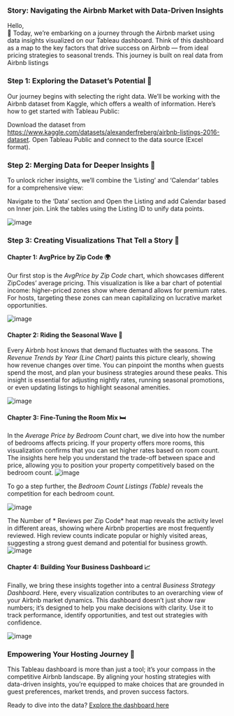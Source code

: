 ### Story: Navigating the Airbnb Market with Data-Driven Insights

Hello,  
🌟 Today, we’re embarking on a journey through the Airbnb market using data insights visualized on our Tableau dashboard. 
Think of this dashboard as a map to the key factors that drive success on Airbnb — from ideal pricing strategies to seasonal trends. This journey is built on real data from Airbnb listings

### Step 1: Exploring the Dataset’s Potential 🚀

Our journey begins with selecting the right data. We’ll be working with the Airbnb dataset from Kaggle, which offers a wealth of information. Here’s how to get started with Tableau Public:

Download the dataset from https://www.kaggle.com/datasets/alexanderfreberg/airbnb-listings-2016-dataset.
Open Tableau Public and connect to the data source (Excel format).

### Step 2: Merging Data for Deeper Insights 🧠

To unlock richer insights, we’ll combine the ‘Listing’ and ‘Calendar’ tables for a comprehensive view:

Navigate to the ‘Data’ section and Open the Listing and add Calendar based on Inner join.
Link the tables using the Listing ID to unify data points.

![image](https://github.com/user-attachments/assets/76f25718-406c-4b88-8feb-545fe6bd55f4)

### Step 3: Creating Visualizations That Tell a Story 🎨

#### Chapter 1: AvgPrice by Zip Code 🌍

Our first stop is the *AvgPrice by Zip Code* chart, which showcases different ZipCodes’ average pricing. 
This visualization is like a bar chart of potential income: higher-priced zones show where demand allows for premium rates. For hosts, targeting these zones can mean capitalizing on lucrative market opportunities. 

![image](https://github.com/user-attachments/assets/e4ce6986-a747-4621-98c8-70c5bc37b354)


#### Chapter 2: Riding the Seasonal Wave 📅

Every Airbnb host knows that demand fluctuates with the seasons. The *Revenue Trends by Year (Line Chart)* paints this picture clearly, showing how revenue changes over time. 
You can pinpoint the months when guests spend the most, and plan your business strategies around these peaks. 
This insight is essential for adjusting nightly rates, running seasonal promotions, or even updating listings to highlight seasonal amenities.

![image](https://github.com/user-attachments/assets/5bbfec7e-6d56-474a-8ede-1cdb54e4dd2a)


#### Chapter 3: Fine-Tuning the Room Mix 🛏️

In the *Average Price by Bedroom Count* chart, we dive into how the number of bedrooms affects pricing. If your property offers more rooms, this visualization confirms that you can set higher rates based on room count. The insights here help you understand the trade-off between space and price, allowing you to position your property competitively based on the bedroom count.
![image](https://github.com/user-attachments/assets/2480710b-b8a5-4958-b249-eaf7de9f019d)

To go a step further, the *Bedroom Count Listings (Table)* reveals the competition for each bedroom count. 

![image](https://github.com/user-attachments/assets/224d0646-2734-42e0-9801-1902afa138d6)

The Number of * Reviews per Zip Code*  heat map reveals the activity level in different areas, showing where Airbnb properties are most frequently reviewed. High review counts indicate popular or highly visited areas, suggesting a strong guest demand and potential for business growth.
![image](https://github.com/user-attachments/assets/4368c9dd-41b7-4297-a9a7-b6db77248ff0)


#### Chapter 4: Building Your Business Dashboard 📈

Finally, we bring these insights together into a central *Business Strategy Dashboard*. Here, every visualization contributes to an overarching view of your Airbnb market dynamics. This dashboard doesn’t just show raw numbers; it’s designed to help you make decisions with clarity. Use it to track performance, identify opportunities, and test out strategies with confidence.

![image](https://github.com/user-attachments/assets/57c343ef-d8af-4420-abdf-296e3b1da574)


### Empowering Your Hosting Journey 🏡

This Tableau dashboard is more than just a tool; it’s your compass in the competitive Airbnb landscape. By aligning your hosting strategies with data-driven insights, you’re equipped to make choices that are grounded in guest preferences, market trends, and proven success factors.

Ready to dive into the data? [Explore the dashboard here](https://public.tableau.com/app/profile/supriya.bommisetty/viz/AirBnBDataAnalysis_17315208494810/Dashboard1?publish=yes) 
